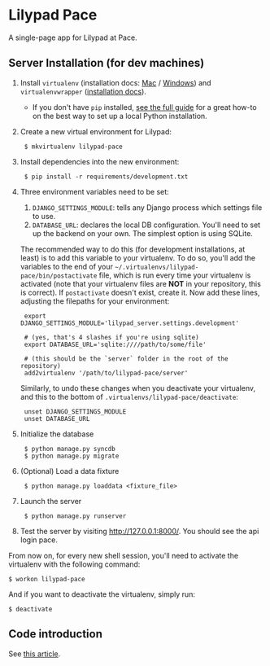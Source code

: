 # Lilypad Pace

A single-page app for Lilypad at Pace.

## Server Installation (for dev machines)

1.  Install `virtualenv` (installation docs: [Mac](http://docs.python-guide.org/en/latest/starting/install/osx/#virtualenv) / [Windows](http://docs.python-guide.org/en/latest/starting/install/win/#virtualenv)) and `virtualenvwrapper` ([installation docs](http://virtualenvwrapper.readthedocs.org/en/latest/install.html)).
    - If you don't have `pip` installed, [see the full guide](http://docs.python-guide.org/en/latest/#getting-started)
      for a great how-to on the best way to set up a local Python installation.

2. Create a new virtual environment for Lilypad:

        $ mkvirtualenv lilypad-pace

3. Install dependencies into the new environment:

        $ pip install -r requirements/development.txt

4. Three environment variables need to be set:
    1. `DJANGO_SETTINGS_MODULE`: tells any Django process which settings file to use.
    2. `DATABASE_URL`: declares the local DB configuration. You'll need to set up the backend on your own. The simplest option is using SQLite.
    
    The recommended way to do this (for development installations, at least) is to add this variable to your virtualenv. To do so, you'll add the variables to the end of your `~/.virtualenvs/lilypad-pace/bin/postactivate` file, which is run every time your virtualenv is activated (note that your virtualenv files are **NOT** in your repository, this is correct). If `postactivate` doesn't exist, create it. Now add these lines, adjusting the filepaths for your environment:

        export DJANGO_SETTINGS_MODULE='lilypad_server.settings.development'

        # (yes, that's 4 slashes if you're using sqlite)
        export DATABASE_URL='sqlite:////path/to/some/file'

        # (this should be the `server` folder in the root of the repository)
        add2virtualenv '/path/to/lilypad-pace/server'

    Similarly, to undo these changes when you deactivate your virtualenv, and this to the bottom of `.virtualenvs/lilypad-pace/deactivate`:

        unset DJANGO_SETTINGS_MODULE
        unset DATABASE_URL

5. Initialize the database

        $ python manage.py syncdb
        $ python manage.py migrate

6. (Optional) Load a data fixture

        $ python manage.py loaddata <fixture_file>

7. Launch the server

        $ python manage.py runserver

8. Test the server by visiting http://127.0.0.1:8000/. You should see the api login pace.

From now on, for every new shell session, you'll need to activate the virtualenv with the following command:

    $ workon lilypad-pace

And if you want to deactivate the virtualenv, simply run:

    $ deactivate

## Code introduction

See [this article](angular-lilypad-intro.md).